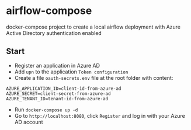 # airflow-compose

docker-compose project to create a local airflow deployment with Azure Active Directory authentication enabled

## Start

- Register an application in Azure AD
- Add `upn` to the application `Token configuration`
- Create a file `oauth-secrets.env` file at the root folder with content:

```
AZURE_APPLICATION_ID=client-id-from-azure-ad
AZURE_SECRET=client-secret-from-azure-ad
AZURE_TENANT_ID=tenant-id-from-azure-ad
```

- Run `docker-compose up -d`
- Go to `http://localhost:8080`, click `Register` and log in with your Azure AD account
